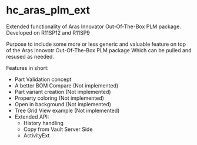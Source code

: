 # hc_aras_plm_ext
Extended functionality of Aras Innovator Out-Of-The-Box PLM package.
Developed on R11SP12 and R11SP9

Purpose to include some more or less generic and valuable feature on top of the Aras Innovotr Out-Of-The-Box PLM package
Which can be pulled and resused as needed.

Features in short:
* Part Validation concept
* A better BOM Compare (Not implemented)
* Part variant creation (Not implemented)
* Property coloring (Not implemented)
* Open in background (Not implemented)
* Tree Grid View example (Not implemented)
* Extended API:
   * History handling
   * Copy from Vault Server Side
   * ActivityExt
   
 
